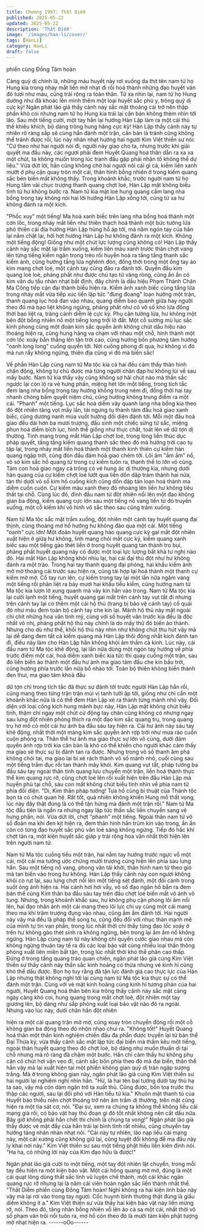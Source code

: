 ```yaml
---
title: Chương 1997: Thất Diễm
published: 2025-05-22
updated: 2025-05-22
description: 'Thất Diễm'
image: '/images/han-li/cover/'
tags: [HanLi]
category: HanLi
draft: false
---
```


phiến cùng Đồng Tâm hoàn

Càng quỷ dị chính là, những máu huyết này rơi xuống da thịt tên
nam tử họ Hung kia trong nháy mắt liền mờ nhạt đi rồi hoá thành
những đạo huyết văn đỏ tươi như máu, cũng trải rộng ra toàn
thân. Từ xa nhìn lại, nam tử họ Hung dường như đã khoác lên
mình thêm một loại huyết sắc phù y, trông quỷ dị cực kỳ!
Ngân phát lão giả thấy cảnh này sắc mặt thoáng cái trở nên thập
phần khó coi nhưng nam tử họ Hung kia trái lại căn bản không
thèm nhìn tới lão. Sau một tiếng cười, một tay hắn lại hướng Hàn
Lập làm ra một cái thủ thế khiêu khích, bộ dáng trông hung hăng
cực kỳ!
Hàn Lập thấy cảnh này tự nhiên rõ ràng sắp sẽ cùng hắn đánh
một trận, căn bản là tránh cũng không thể tránh được rồi, lúc này
nhàn nhạt hướng hai người Kim Việt thiền sư nói:
"Cứ theo như hai người nói đi, người này giao cho ta, nhưng trước
khi giải quyết ma đầu này, các ngươi phải đem Huyết Quang hoá
thân dẫn ra xa xa một chút, ta không muốn trong lúc tranh đấu
gặp phải nhân tố không thể dự liệu."
Vừa dứt lời, hắn cũng không chờ hai người nói cái gì cả, kiếm liên
xanh mướt ở phụ cận quay tròn một cái, thân hình bỗng nhiên ở
trong kiếm quang sắc bén biến mất không thấy. Trong khoảnh
khắc, trước người nam tử họ Hung tầm vài chục trượng thanh
quang chợt loé, Hàn Lập mặt không biểu tình từ hư không bước
ra.
Nam tử kia mặt loé hung quang cầm lang nha bổng trong tay
không nói hai lời hướng Hàn Lập xông tới, cũng từ xa hư không
đánh ra một kích.

"Phốc xuy" một tiếng!
Ma hoả xanh biếc trên lang nha bổng hoá thành một cơn lốc,
trong nháy mắt liền như thiên thạch hoá thành một bức tường lửa
phô thiên cái địa hướng Hàn Lập hùng hổ áp tới, mà năm ngón
tay của hắn lại nắm chặt lại, hời hợt hướng Hàn Lập hư không
đánh ra một kích.
Không một tiếng động! Giống như một chút lực lượng cũng không
có!
Hàn Lập thấy cảnh này sắc mặt lại trầm xuống, kiếm liên màu
xanh trước thân chợt vang lên từng tiếng kiếm ngân trong trẻo rồi
huyễn hoá ra tầng tầng thanh sắc kiếm ảnh, cũng hướng tầng lửa
nghênh đón, đồng thời trong một ống tay áo kim mang chợt loé,
một cánh tay cũng đảo ra đánh tới.
Quyền đầu kim quang loè loè, phảng phất như được chú tạo từ
vàng ròng, cũng ẩn ẩn có kim văn du tẩu nhàn nhạt bất định, đây
chính là dấu hiệu Phạm Thánh Chân Ma Công tiếp cận đại thành
biểu hiện ra.
Kiếm ảnh xanh biếc cùng tầng lửa trong nháy mắt vừa tiếp xúc
liền lập tức "đùng đoang" loạn hưởng một trận, thanh quang lục
hoả đan vào nhau, quang diễm bao quanh giữa hay người theo
đó mà bạo liệt không ngừng, phảng phất như có vô số khó lửa
đồng thời bạo liệt ra, tràng cảnh diễm lệ cực kỳ.
Phụ cận tường lửa, hư không một bên đột bỗng nhiên nổ một
tiếng long trời lở đất.
Một cỗ sương mù lục sắc kình phong cùng một đoàn kim sắc
quyền ảnh không chút dấu hiệu nào thoáng hiện ra, cũng hung
hăng va chạm với nhau một chỗ, hình thành một cơn lốc xoáy bắn
thẳng lên tận trời cao, cũng hướng bốn phương tám hướng "oanh
long long" cuồng quyển tới.
Nơi cuồng phong đi qua, hư không vì đó mà run rẩy không
ngừng, thiên địa cũng vì đó mà biến sắc!

Về phần Hàn Lập cùng nam tử Ma tộc kia cả hai đều cảm thấy
thân hình chấn động, không tự chủ được mà từng người chân
đạp hư không lùi về sau mấy bước.
Nam tử kia thấy vậy cũng không sợ hãi chút nào mà thần sắc
ngược lại còn lộ ra vẻ hưng phấn, miệng hét lớn một tiếng, trong
tích tắc đem lang nha bổng trong tay hướng không trung ném đi,
đồng thời hai tay nhanh chóng bấm quyết niệm chú, cũng hướng
không trung điểm ra một cái.
"Phanh" một tiếng.
Lục sắc hoả diễm vây quanh lang nha bổng kia theo đó đột nhiên
tăng vọt mấy lần, tái ngưng tụ thành tám đầu hoả giao xanh biếc,
cũng dương nanh múa vuốt hướng đối diện đánh tới. Mỗi một đầu
hoả giao đều dài hơn ba mươi trượng, đầu sinh một chiếc sừng
tử sắc, miệng phun hoả diễm bích lục, hình thể giống như thực
chất, toát lên vẻ dữ tợn dị thường.
Tinh mang trong mắt Hàn Lập chợt loé, trong lòng liền thúc dục
pháp quyết, tầng tầng kiếm quang thanh sắc theo đó mà hướng
trời cao tụ tập lại, trong nháy mắt liền hoá thành một thanh kình
thiên cự kiếm hàn quang ngập trời, cũng đón đầu đám hoả giao
chém tới. Lôi âm "ầm ầm" nổ, vô só kim sắc hồ quang từ trong cự
kiếm tuôn ra, thanh thế to lớn vô cùng.
Tám con hoả giao ngay cả trông có vẻ hung ác dị thường kia,
nhưng dưới hàn quang của cự kiếm chợt loé lướt qua liền dồn
dập trảm thành hai nửa, tàn thi dưới vô số kim hồ cuồng kích
cũng dồn dập tán loạn hoá thành ma diễm cuồn cuộn.
Cự kiếm màu xanh theo đó nhoáng lên liền hư không tiêu thất tại
chỗ.
Cùng lúc đó, đỉnh đầu nam tử đột nhiên nổi lên một đạo không
gian ba động, kiếm quang cực lớn sau một tiếng nổ vang liền từ
đó truyền xuống, một cỗ kiếm khí vô hình vô sắc theo sau cũng
trảm xuống.

Nam tử Ma tộc sắc mặt trầm xuống, đột nhiên một cánh tay huyết
quang đại thịnh, cũng thoáng mơ hồ hướng hư không đảo qua
một cái.
Một tiếng "oanh" cực lớn!
Một đoàn huyết quang hào quang cực kỳ gai mắt đột nhiên xuất
hiện ở giữa hư không, linh mang chói mắt cực kỳ, kiếm quang
xanh biếc sau một tiếng gào thét liền ở trong huyết quang tan
thành tro bụi, phảng phất huyết quang này có được một loại lực
lượng bất khả tư nghị nào đó.
Hai mắt Hàn Lập không khỏi nhíu lại, hai cái đại thủ đột như hư
không đánh ra một trảo.
Trong hai tay thanh quang đại phóng, hai khẩu kiếm ảnh mờ mờ
thoáng cái trước sau hiện ra, cũng tái hợp lại hoá thành một
thanh cự kiếm mờ mờ. Cổ tay run lên, cự kiếm trong tay lại một
lần nữa ngâm vang một tiếng rồi phân liệt ra bảy mươi hai khẩu
tiểu kiếm, cũng hướng nam tử Ma tộc kia lượn lờ xung quanh mà
vây kín hắn vào trong.
Nam tử Ma tộc kia lại cười lạnh một tiếng, huyết quang gai mắt
trên cánh tay vụt tắt đi nhưng trên cánh tay lại có thêm một cái hộ
thủ (trang bị bảo vệ cánh tay) cổ quái đỏ như máu đem toàn bộ
cánh tay che kín lại. Mảnh hộ thủ này mặt ngoài chi chít những
hoa văn tinh mỹ, cùng với số huyết văn trước kia đều là độc nhất
vô nhị, phảng phất hộ thủ này chính là do mấy thứ đó biến ảo
thành. Nhưng cho dù như thế, khối hộ thủ này nhìn như không
chút thu hút vậy mà lại dễ dang đem tất cả kiếm quang mà Hàn
Lập thôi động nhất kích đánh tan đi, điều này làm cho Hàn Lập
hắn không khỏi âm thầm cả kinh.
Lúc này, cái đầu nam tử Ma tộc khẽ động, lại lần nữa dùng một
ngón tay hướng về phía trước điểm một cái, hoả diễm xanh biếc
kia tức thì quay cuồng một trận, sau đó liền biến ảo thành một
đầu hư ảnh ma giao tám đầu che kín bầu trời, cũng hướng phía
trước lần nữa bổ nhào tới.
Toàn bộ thiên không biến thành đen thui, ma giao tám khoả đầu

dữ tợn chỉ trong tích tắc đã thực sự đánh tới trước người Hàn Lập
hắn rồi, cũng mang theo từng trận trận mùi vị tanh tưởi ập tới,
giống như chỉ cần một khoảnh khắc nữa là có thể đem Hàn Lập
xé ra thành từng mảnh nhỏ vậy.
Đối diện với loại công kích hung mãnh bực này, Hàn Lập mặt
không chút biểu tình, thậm chí ngay một chút cử động tay chân
cũng không có nhưng ngay sau lưng đột nhiên phóng thích ra một
đạo kim sắc quang trụ, trong quang trụ hơ mồ có một cái hư ảnh
ba đầu sáu tay hiện ra.
Cái hư ảnh này sáu tay khẽ động, nhất thời một mảng kim sắc
quyền ảnh rợp trời như mưa rào cuồn cuộn phóng ra.
Thân thể hư ảnh ma giao thực sự lớn vô cùng, dưới đám quyền
ảnh rợp trời kia căn bản là khó có thể khiến cho người khác cảm
thấy ma giao sẽ thực sự bị đánh tan ra được. Nhưng trong vô số
thanh âm phá không chói tai, ma giao lại bị xé rách thành vô số
mảnh nhỏ, cuối cùng sau một tiếng trầm đục rồi tan thành mây
khói.
Kim quang vụt tắt, pháp tướng ba đầu sáu tay ngoài thân tinh
quang lưu chuyển một trận, liền hoá thành thực thể kim quang
rực rỡ, cũng chợt loé lên rồi xuất hiện trên đầu Hàn Lập mà
huyền phù tại chỗ, sáu con mắt không chút biểu tình nhìn về phía
nam tử phía đối diện.
"Di, Kim thân pháp tướng! Tựa hồ cùng bí thuật của Thánh tộc
bọn ta có chút quan hệ. Rất tốt, quả nhiên không khiến Hung mỗ
thất vọng, lúc này đây thật đúng là có thể tận hứng mà đánh một
trận rồi."
Nam tử Ma tộc đầu tiên là ngẩn ra nhưng ngay lập tức thần sắc
liền chuyển sang vẻ hưng phấn, nói.
Vừa dứt lời, chợt "phanh" một tiếng. Ngoài thân nam tử vô số
đoàn ma khí đen kịt hiện ra, đem thân hình hắn trùm kín vào
trong, ẩn ẩn còn có từng đạo huyết sắc phù văn loé sáng không
ngừng. Tiếp đó hắc khí chợt tản ra, một kiện huyết sắc giáp y trải
rộng hoa văn nhất thời hiện lên trên người nam tử.

Nam tử Ma tộc cuồng tiếu một trận, hai nắm tay hướng trước
ngực vỗ một cái, một cái ma tướng ước chừng mười trượng cũng
hiện lên phía sau lưng hắn.
Sau một tiếng nổ vang, phong vân tái khởi, thân hình nam tử theo
gió mà tan biến vào trong hư không.
Hàn Lập thấy cảnh này con ngươi không khỏi co rụt lại, sau lưng
chợt nổi lên một tiếng sét đánh, một đôi cánh trong suốt óng ánh
hiện ra. Hai cánh hơi hơi vẫy, vô số đạo ngân hồ bắn ra đem bản
thể cùng Kim thân ba đầu sáu tay trên đầu chợt loé biến mất vô
ảnh vô tung. Nhưng, trong khoảnh khắc sau, hư không phụ cận
phong lôi âm nổi lên, hai đạo nhân ảnh một cái mang theo lôi lực
chi uy cùng một cái mang theo ma khí trăm trượng đụng vào
nhau, cũng ầm ầm đánh tới.
Hai người này vậy mà đều là pháp thể song tu, cũng đều đối với
nhục thân mạnh mẽ của mình tự tin vạn phần, trong lúc nhất thời
chỉ thấy từng đạo lốc xoáy ở trên hư không gào thét sinh ra không
ngừng, bên trong lại ầm ầm nổ không ngừng.
Hàn Lập cùng nam tử này không chỉ quyền cước giao nhau mà
còn không ngừng thuận tay tế ra đủ các loại bảo vật cùng nhiều
loại thần thông phóng xuất liên miên bất tận, trong lúc nhất thời
khó thể phân cao thấp.
Đứng ở trong tầng quang tráo quan chiến, ngân phát lão giả cùng
Kim Việt thiền sư thấy cảnh này thần sắc kinh hoảng có thừa
nhưng vẻ kinh hỉ cũng khó thể dấu được.
Bọn họ tuy rằng đã tận lực đánh giá cao thực lực của Hàn Lập
nhưng thật không nghĩ tới lại cùng nam tử Ma tộc kia thực sự có
thể đánh một trận.
Cùng với vẻ mặt kinh hoảng cùng kinh hỉ tương phản của hai
người, Huyết Quang hoá thân bên kia trông thấy cảnh này sắc
mặt càng ngày càng khó coi, hung quang trong mắt chợt loé, đột
nhiên một tay giương lên, bộ dáng như sắp phóng xuất loại bảo
vật nào đó ra ngoài. Nhưng vào lúc này, dưới chân hắn đột nhiên

hiện ra một cái quang trận mờ mờ, cũng xoay tròn chuyển động
rồi một cỗ không gian ba động theo đó nhộn nhạo chui ra.
"Không tốt!"
Huyết Quang hoá thân một thân kinh nghiệm chiến đấu đa phần
được truyền lại từ bản thể Đại Thừa kỳ, vừa thấy cảnh sắc mặt
lập tức đại biến mà thầm kêu một tiếng, ngoài thân huyết quang
theo đó chợt loé, bộ dáng như muốn thuấn di tại chỗ nhưng mà rõ
ràng đã chậm một bước.
Hắn chỉ cảm thấy hư không phụ cận có chút hơi vặn vẹo đi, cảnh
sắc bốn phía theo đó mà đại biến, thân thể hắn vậy mà lại xuất
hiện tại một phiến không gian quỷ dị tràn ngập sương trắng.
Mà ở trong không gian này, ngân phát lão giả cùng Kim Việt thiền
sư hai người lại nghiêm nghị nhìn hắn.
"Hừ, là hai tên bại tướng dưới tay thủ hạ ta sao, vậy mà cón dám
ngăn trở ta xuất thủ. Cũng được, bổn toạ trước thu thập các
ngươi, sau lại đối phó với Hàn tiểu tử kia."
Khuôn mặt thanh tú của Huyết bào thiếu niên chợt thoáng trở nên
âm trầm dị thường, trên mặt cũng hiện ra một tia sát cơ, nói.
"Đại sư, xem ra chúng ta không thể không liều cái mạng già rồi,
có bảo vật hay thủ đoạn gì đó tốt nhất không nên cất dấu nữa.
Bây giờ không phải hắn chết thì chính là chúng ta vong!"
Ngân phát lão giả thấy được vẻ mặt đấy của hắn trái lại bình tĩnh
rất nhiều, cũng chuyển tay hướng tăng nhân nhàn nhạt nói.
"Cái này tự nhiên, lão nạp liều cái mạng này, một cái xương cũng
không giữ lại, cũng tuyệt đối không để ma đầu này ly khai nơi
này."
Kim Việt thiền sư sau một tiếng phật hiệu liền kiên định nói.
"Ha ha, có những lời này của Kim đạo hữu là được!"

Ngân phát lão giả cười to một tiếng, một tay đột nhiên lật chuyển,
trong mỗi tay đều hiện ra một kiện bảo vật.
Một cái hồng quang mờ mờ, đúng là một cái quạt lông dùng thất
sắc linh vũ luyện chế thành, một cái khác ngân quang rực rỡ
nhưng lại là năm cái viên hoàn ngân sắc liền thành nhất thể.
"Thất Diễm phiến cùng Đồng Tâm hoàn! Nghĩ không ra hai kiện
linh bảo này vậy mà lại rơi vào trong tay ngươi. Cốc huynh bình
thường thật đúng là giấu diếm không ít a."
Kim Việt thiền sư vừa thấy hai kiện bảo vật này liền mừng rỡ, nói.
Theo đó, tăng nhân bỗng nhiên vỗ lên áo cà sa một cái, nhất thời
vô số phạm văn trôi nổi tuôn ra, mơ hồ còn theo đó là mười tám
kiện phật tượng mờ nhạt hiện ra.
------oOo------
